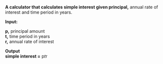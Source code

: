
**A calculator that calculates simple interest given principal,** annual rate of interest and time period in years.<br />

**Input:** <br />
    
   **p,**  principal amount<br /> 
   **t,** time period in years <br />
   **r,** annual rate of interest <br />
     
**Output** <br />
       **simple interest =** p*t*r <br />
